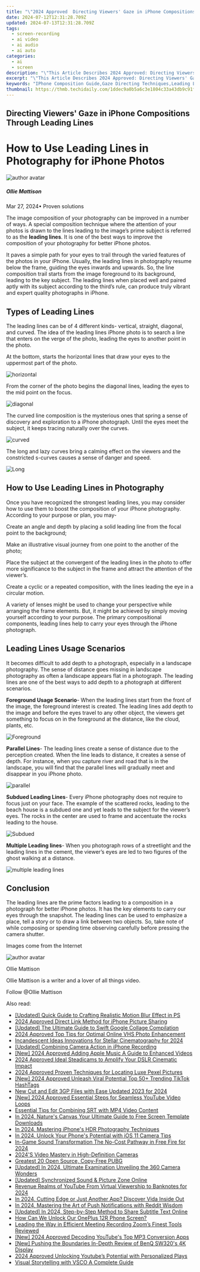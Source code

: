 ```yaml
---
title: "\"2024 Approved  Directing Viewers' Gaze in iPhone Compositions Through Leading Lines\""
date: 2024-07-12T12:31:28.709Z
updated: 2024-07-13T12:31:28.709Z
tags: 
  - screen-recording
  - ai video
  - ai audio
  - ai auto
categories: 
  - ai
  - screen
description: "\"This Article Describes 2024 Approved: Directing Viewers' Gaze in iPhone Compositions Through Leading Lines\""
excerpt: "\"This Article Describes 2024 Approved: Directing Viewers' Gaze in iPhone Compositions Through Leading Lines\""
keywords: "IPhone Composition Guide,Gaze Directing Techniques,Leading Lines in Mobile Photography,IPhone Photo Staging,Focal Point Establishment,Visual Flow in Camera Apps,Guided Viewer Attention"
thumbnail: https://thmb.techidaily.com/1ddec9a0b5a6c3e1804c33a43db9c91ffd9d92f92510209406429341a2fb6bc6.jpg
---
```


## Directing Viewers' Gaze in iPhone Compositions Through Leading Lines

# How to Use Leading Lines in Photography for iPhone Photos

![author avatar](https://images.wondershare.com/filmora/article-images/ollie-mattison.jpg)

##### Ollie Mattison

 Mar 27, 2024• Proven solutions

 The image composition of your photography can be improved in a number of ways. A special composition technique where the attention of your photos is drawn to the lines leading to the image’s prime subject is referred to as the **leading lines**. It is one of the best ways to improve the composition of your photography for better iPhone photos.

 It paves a simple path for your eyes to trail through the varied features of the photos in your iPhone. Usually, the leading lines in photography resume below the frame, guiding the eyes inwards and upwards. So, the line composition trail starts from the image foreground to its background, leading to the key subject. The leading lines when placed well and paired aptly with its subject according to the third’s rule, can produce truly vibrant and expert quality photographs in iPhone.

## Types of Leading Lines

 The leading lines can be of 4 different kinds- vertical, straight, diagonal, and curved. The idea of the leading lines iPhone photo is to search a line that enters on the verge of the photo, leading the eyes to another point in the photo.

 At the bottom, starts the horizontal lines that draw your eyes to the uppermost part of the photo.

![horizontal](https://images.wondershare.com/filmora/horizontal-lines.jpg)

 From the corner of the photo begins the diagonal lines, leading the eyes to the mid point on the focus.

![diagonal](https://images.wondershare.com/filmora/diagonal-lines.jpg)

 The curved line composition is the mysterious ones that spring a sense of discovery and exploration to a iPhone photograph. Until the eyes meet the subject, it keeps tracing naturally over the curves.

![curved](https://images.wondershare.com/filmora/curved-lines.jpg)

 The long and lazy curves bring a calming effect on the viewers and the constricted s-curves causes a sense of danger and speed.

![Long](https://images.wondershare.com/filmora/Long-lines.jpg)

## How to Use Leading Lines in Photography

 Once you have recognized the strongest leading lines, you may consider how to use them to boost the composition of your iPhone photography. According to your purpose or plan, you may-

 Create an angle and depth by placing a solid leading line from the focal point to the background;

 Make an illustrative visual journey from one point to the another of the photo;

 Place the subject at the convergent of the leading lines in the photo to offer more significance to the subject in the frame and attract the attention of the viewer’s.

 Create a cyclic or a repeated composition, with the lines leading the eye in a circular motion.

 A variety of lenses might be used to change your perspective while arranging the frame elements. But, it might be achieved by simply moving yourself according to your purpose. The primary compositional components, leading lines help to carry your eyes through the iPhone photograph.

## Leading Lines Usage Scenarios

 It becomes difficult to add depth to a photograph, especially in a landscape photography. The sense of distance goes missing in landscape photography as often a landscape appears flat in a photograph. The leading lines are one of the best ways to add depth to a photograph at different scenarios.

**Foreground Usage Scenario**\- When the leading lines start from the front of the image, the foreground interest is created. The leading lines add depth to the image and before the eyes travel to any other object, the viewers get something to focus on in the foreground at the distance, like the cloud, plants, etc.

![Foreground](https://images.wondershare.com/filmora/Foreground.jpg)

**Parallel Lines**\- The leading lines create a sense of distance due to the perception created. When the line leads to distance, it creates a sense of depth. For instance, when you capture river and road that is in the landscape, you will find that the parallel lines will gradually meet and disappear in you iPhone photo.

![parallel](https://images.wondershare.com/filmora/parallel.jpg)

**Subdued Leading Lines**\- Every iPhone photography does not require to focus just on your face. The example of the scattered rocks, leading to the beach house is a subdued one and yet leads to the subject for the viewer’s eyes. The rocks in the center are used to frame and accentuate the rocks leading to the house.

![Subdued](https://images.wondershare.com/filmora/Subdued-Leading.jpg)

**Multiple Leading lines**\- When you photograph rows of a streetlight and the leading lines in the cement, the viewer’s eyes are led to two figures of the ghost walking at a distance.

![multiple leading lines](https://images.wondershare.com/filmora/multiple.jpg)

## Conclusion

 The leading lines are the prime factors leading to a composition in a photograph for better iPhone photos. It has the key elements to carry our eyes through the snapshot. The leading lines can be used to emphasize a place, tell a story or to draw a link between two objects. So, take note of while composing or spending time observing carefully before pressing the camera shutter.

 Images come from the Internet

![author avatar](https://images.wondershare.com/filmora/article-images/ollie-mattison.jpg)

Ollie Mattison

Ollie Mattison is a writer and a lover of all things video.

Follow @Ollie Mattison


<ins class="adsbygoogle"
     style="display:block"
     data-ad-format="autorelaxed"
     data-ad-client="ca-pub-7571918770474297"
     data-ad-slot="1223367746"></ins>



<ins class="adsbygoogle"
     style="display:block"
     data-ad-client="ca-pub-7571918770474297"
     data-ad-slot="8358498916"
     data-ad-format="auto"
     data-full-width-responsive="true"></ins>




<span class="atpl-alsoreadstyle">Also read:</span>
<div><ul>
<li><a href="https://fox-info.techidaily.com/updated-quick-guide-to-crafting-realistic-motion-blur-effect-in-ps/"><u>[Updated] Quick Guide to Crafting Realistic Motion Blur Effect in PS</u></a></li>
<li><a href="https://fox-info.techidaily.com/2024-approved-direct-link-method-for-iphone-picture-sharing/"><u>2024 Approved  Direct Link Method for iPhone Picture Sharing</u></a></li>
<li><a href="https://fox-info.techidaily.com/updated-the-ultimate-guide-to-swift-google-collage-compilation/"><u>[Updated] The Ultimate Guide to Swift Google Collage Compilation</u></a></li>
<li><a href="https://fox-info.techidaily.com/2024-approved-top-tips-for-optimal-online-vhs-photo-enhancement/"><u>2024 Approved  Top Tips for Optimal Online VHS Photo Enhancement</u></a></li>
<li><a href="https://fox-info.techidaily.com/incandescent-ideas-innovations-for-stellar-cinematography-for-2024/"><u>Incandescent Ideas  Innovations for Stellar Cinematography for 2024</u></a></li>
<li><a href="https://fox-direct.techidaily.com/updated-combining-camera-action-in-iphone-recording/"><u>[Updated] Combining Camera Action in iPhone Recording</u></a></li>
<li><a href="https://fox-info.techidaily.com/new-2024-approved-adding-apple-music-a-guide-to-enhanced-videos/"><u>[New] 2024 Approved  Adding Apple Music  A Guide to Enhanced Videos</u></a></li>
<li><a href="https://fox-info.techidaily.com/2024-approved-ideal-steadicams-to-amplify-your-dslr-cinematic-impact/"><u>2024 Approved  Ideal Steadicams to Amplify Your DSLR Cinematic Impact</u></a></li>
<li><a href="https://fox-info.techidaily.com/2024-approved-proven-techniques-for-locating-luxe-pexel-pictures/"><u>2024 Approved  Proven Techniques for Locating Luxe Pexel Pictures</u></a></li>
<li><a href="https://tiktok-video-recordings.techidaily.com/new-2024-approved-unleash-viral-potential-top-50plus-trending-tiktok-hashtags/"><u>[New] 2024 Approved  Unleash Viral Potential  Top 50+ Trending TikTok HashTags</u></a></li>
<li><a href="https://ai-video-tools.techidaily.com/new-cut-and-edit-3gp-files-with-ease-updated-2023-for-2024/"><u>New Cut and Edit 3GP Files with Ease Updated 2023 for 2024</u></a></li>
<li><a href="https://facebook-video-footage.techidaily.com/new-2024-approved-essential-steps-for-seamless-youtube-video-loops/"><u>[New] 2024 Approved  Essential Steps for Seamless YouTube Video Loops</u></a></li>
<li><a href="https://fox-info.techidaily.com/essential-tips-for-combining-srt-with-mp4-video-content/"><u>Essential Tips for Combining SRT with MP4 Video Content</u></a></li>
<li><a href="https://fox-info.techidaily.com/in-2024-natures-canvas-your-ultimate-guide-to-free-screen-template-downloads/"><u>In 2024, Nature's Canvas  Your Ultimate Guide to Free Screen Template Downloads</u></a></li>
<li><a href="https://extra-support.techidaily.com/in-2024-mastering-iphones-hdr-photography-techniques/"><u>In 2024, Mastering iPhone's HDR Photography Techniques</u></a></li>
<li><a href="https://fox-info.techidaily.com/in-2024-unlock-your-phones-potential-with-ios-11-camera-tips/"><u>In 2024, Unlock Your Phone's Potential with iOS 11 Camera Tips</u></a></li>
<li><a href="https://fox-info.techidaily.com/in-game-sound-transformation-the-no-cost-pathway-in-free-fire-for-2024/"><u>In-Game Sound Transformation  The No-Cost Pathway in Free Fire for 2024</u></a></li>
<li><a href="https://fox-info.techidaily.com/2024s-video-mastery-in-high-definition-cameras/"><u>2024'S Video Mastery in High-Definition Cameras</u></a></li>
<li><a href="https://fox-info.techidaily.com/greatest-20-open-source-copy-free-pubg/"><u>Greatest 20 Open Source, Copy-Free PUBG</u></a></li>
<li><a href="https://fox-info.techidaily.com/updated-in-2024-ultimate-examination-unveiling-the-360-camera-wonders/"><u>[Updated] In 2024, Ultimate Examination  Unveiling the 360 Camera Wonders</u></a></li>
<li><a href="https://fox-info.techidaily.com/updated-synchronized-sound-and-picture-zone-online/"><u>[Updated] Synchronized Sound & Picture Zone Online</u></a></li>
<li><a href="https://facebook-record-videos.techidaily.com/revenue-realms-of-youtube-from-virtual-viewership-to-banknotes-for-2024/"><u>Revenue Realms of YouTube  From Virtual Viewership to Banknotes for 2024</u></a></li>
<li><a href="https://fox-info.techidaily.com/in-2024-cutting-edge-or-just-another-app-discover-vida-inside-out/"><u>In 2024, Cutting Edge or Just Another App? Discover Vida Inside Out</u></a></li>
<li><a href="https://fox-info.techidaily.com/in-2024-mastering-the-art-of-push-notifications-with-reddit-wisdom/"><u>In 2024, Mastering the Art of Push Notifications with Reddit Wisdom</u></a></li>
<li><a href="https://fox-info.techidaily.com/updated-in-2024-step-by-step-method-to-share-subtitle-text-online/"><u>[Updated] In 2024, Step-by-Step Method to Share Subtitle Text Online</u></a></li>
<li><a href="https://easy-unlock-android.techidaily.com/how-can-we-unlock-our-oneplus-12r-phone-screen-by-drfone-android/"><u>How Can We Unlock Our OnePlus 12R Phone Screen?</u></a></li>
<li><a href="https://on-screen-recording.techidaily.com/leading-the-way-in-efficient-meeting-recording-zooms-finest-tools-reviewed/"><u>Leading the Way in Efficient Meeting Recording  Zoom’s Finest Tools Reviewed</u></a></li>
<li><a href="https://facebook-video-footage.techidaily.com/new-2024-approved-decoding-youtubes-top-mp3-conversion-apps/"><u>[New] 2024 Approved  Decoding YouTube's Top MP3 Conversion Apps</u></a></li>
<li><a href="https://extra-guidance.techidaily.com/new-pushing-the-boundaries-in-depth-review-of-benq-sw320s-4k-display/"><u>[New] Pushing the Boundaries  In-Depth Review of BenQ SW320's 4K Display</u></a></li>
<li><a href="https://youtube-sure.techidaily.com/approved-unlocking-youtubes-potential-with-personalized-plays/"><u>2024 Approved  Unlocking Youtube’s Potential with Personalized Plays</u></a></li>
<li><a href="https://fox-info.techidaily.com/visual-storytelling-with-vsco-a-complete-guide/"><u>Visual Storytelling with VSCO  A Complete Guide</u></a></li>
</ul></div>
